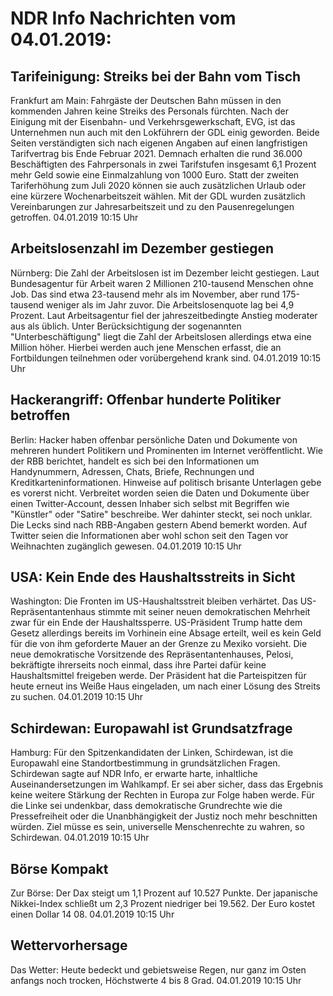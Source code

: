 # NDR Info Nachrichten vom 04.01.2019:


## Tarifeinigung: Streiks bei der Bahn vom Tisch
Frankfurt am Main: Fahrgäste der Deutschen Bahn müssen in den kommenden Jahren keine Streiks des Personals fürchten. Nach der Einigung mit der Eisenbahn- und Verkehrsgewerkschaft, EVG, ist das Unternehmen nun auch mit den Lokführern der GDL einig geworden. Beide Seiten verständigten sich nach eigenen Angaben auf einen langfristigen Tarifvertrag bis Ende Februar 2021. Demnach erhalten die rund 36.000 Beschäftigten des Fahrpersonals in zwei Tarifstufen insgesamt 6,1 Prozent mehr Geld sowie eine Einmalzahlung von 1000 Euro. Statt der zweiten Tariferhöhung zum Juli 2020 können sie auch zusätzlichen Urlaub oder eine kürzere Wochenarbeitszeit wählen. Mit der GDL wurden zusätzlich Vereinbarungen zur Jahresarbeitszeit und zu den Pausenregelungen getroffen. 04.01.2019 10:15 Uhr 

## Arbeitslosenzahl im Dezember gestiegen
Nürnberg: Die Zahl der Arbeitslosen ist im Dezember leicht gestiegen. Laut Bundesagentur für Arbeit waren 2 Millionen 210-tausend Menschen ohne Job. Das sind etwa 23-tausend mehr als im November, aber rund 175-tausend weniger als im Jahr zuvor. Die Arbeitslosenquote lag bei 4,9 Prozent. Laut Arbeitsagentur fiel der jahreszeitbedingte Anstieg moderater aus als üblich. Unter Berücksichtigung der sogenannten "Unterbeschäftigung" liegt die Zahl der Arbeitslosen allerdings etwa eine Million höher. Hierbei werden auch jene Menschen erfasst, die an Fortbildungen teilnehmen oder vorübergehend krank sind. 04.01.2019 10:15 Uhr 

## Hackerangriff: Offenbar hunderte Politiker betroffen
Berlin: Hacker haben offenbar persönliche Daten und Dokumente von mehreren hundert Politikern und Prominenten im Internet veröffentlicht. Wie der RBB berichtet, handelt es sich bei den Informationen um Handynummern, Adressen, Chats, Briefe, Rechnungen und Kreditkarteninformationen. Hinweise auf politisch brisante Unterlagen gebe es vorerst nicht. Verbreitet worden seien die Daten und Dokumente über einen Twitter-Account, dessen Inhaber sich selbst mit Begriffen wie "Künstler" oder "Satire" beschreibe. Wer dahinter steckt, sei noch unklar. Die Lecks sind nach RBB-Angaben gestern Abend bemerkt worden. Auf Twitter seien die Informationen aber wohl schon seit den Tagen vor Weihnachten zugänglich gewesen. 04.01.2019 10:15 Uhr 

## USA: Kein Ende des Haushaltsstreits in Sicht
Washington: Die Fronten im US-Haushaltsstreit bleiben verhärtet. Das US-Repräsentantenhaus stimmte mit seiner neuen demokratischen Mehrheit zwar für ein Ende der Haushaltssperre. US-Präsident Trump hatte dem Gesetz allerdings bereits im Vorhinein eine Absage erteilt, weil es kein Geld für die von ihm geforderte Mauer an der Grenze zu Mexiko vorsieht. Die neue demokratische Vorsitzende des Repräsentantenhauses, Pelosi, bekräftigte ihrerseits noch einmal, dass ihre Partei dafür keine Haushaltsmittel freigeben werde. Der Präsident hat die Parteispitzen für heute erneut ins Weiße Haus eingeladen, um nach einer Lösung des Streits zu suchen. 04.01.2019 10:15 Uhr 

## Schirdewan: Europawahl ist Grundsatzfrage
Hamburg: Für den Spitzenkandidaten der Linken, Schirdewan, ist die Europawahl eine Standortbestimmung in grundsätzlichen Fragen. Schirdewan sagte auf NDR Info, er erwarte harte, inhaltliche Auseinandersetzungen im Wahlkampf. Er sei aber sicher, dass das Ergebnis keine weitere Stärkung der Rechten in Europa zur Folge haben werde. Für die Linke sei undenkbar, dass demokratische Grundrechte wie die Pressefreiheit oder die Unanbhängigkeit der Justiz noch mehr beschnitten würden. Ziel müsse es sein, universelle Menschenrechte zu wahren, so Schirdewan. 04.01.2019 10:15 Uhr 

## Börse Kompakt
Zur Börse: Der Dax steigt um 1,1 Prozent auf 10.527 Punkte. Der japanische Nikkei-Index schließt um 2,3 Prozent niedriger bei 19.562. Der Euro kostet einen Dollar 14 08. 04.01.2019 10:15 Uhr 

## Wettervorhersage
Das Wetter: Heute bedeckt und gebietsweise Regen, nur ganz im Osten anfangs noch trocken, Höchstwerte 4 bis 8 Grad. 04.01.2019 10:15 Uhr 
